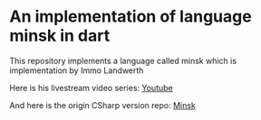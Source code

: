# An implementation of language minsk in dart

This repository implements a language called minsk 
which is implementation by Immo Landwerth

Here is his livestream video series: [Youtube](https://www.youtube.com/watch?v=wgHIkdUQbp0&list=PLRAdsfhKI4OWNOSfS7EUu5GRAVmze1t2y)

And here is the origin CSharp version repo: [Minsk](https://github.com/terrajobst/minsk)

